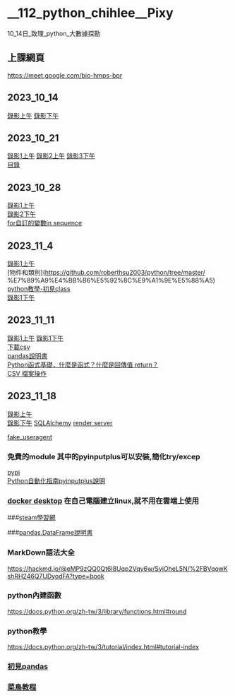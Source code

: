 # __112_python_chihlee__Pixy
10_14日_致理_python_大數據探勘
## 上課網頁
https://meet.google.com/bio-hmps-bpr

## 2023_10_14
[錄影上午](https://www.youtube.com/watch?v=YWTf5MMuTlY)
[錄影下午](https://www.youtube.com/watch?v=ywgZoFSFy6o)

## 2023_10_21
[錄影1上午](https://www.youtube.com/watch?v=mTQnQarFk0c)
[錄影2上午](https://www.youtube.com/watch?v=_D8jTDrcVkk)
[錄影3下午](https://www.youtube.com/watch?v=xilBp4OW_S4)  
[目錄](https://github.com/roberthsu2003/python/tree/master/%E6%A2%9D%E4%BB%B6%E5%88%86%E6%9E%90)

## 2023_10_28
[錄影1上午](https://www.youtube.com/watch?v=OmaI3Lk14xs)  
[錄影2下午](https://www.youtube.com/watch?v=bPO4ogiVKmE)  
[for自訂的變數in sequence](https://docs.python.org/zh-tw/3/library/stdtypes.html#range)

## 2023_11_4
[錄影1上午](https://www.youtube.com/watch?v=FNED5Xou-HU)  
[物件和類別](https://github.com/roberthsu2003/python/tree/master/ 
 %E7%89%A9%E4%BB%B6%E5%92%8C%E9%A1%9E%E5%88%A5)  
[python教學-初見class](https://docs.python.org/zh-tw/3/tutorial/classes.html#a-first-look-at-classes)  
[錄影1下午](https://www.youtube.com/watch?v=6bIXI2lhDu0)

## 2023_11_11
[錄影1上午](https://www.youtube.com/watch?v=zcbPtg75KcE)
[錄影1下午](https://www.youtube.com/watch?v=z5NiuQoStRc)  
[下載csv](https://github.com/roberthsu2003/python/tree/master/%E6%AA%94%E6%A1%88%E5%AD%98%E5%8F%96)  
[pandas說明書](https://pandas.pydata.org/docs/reference/index.html#api)  
[Python函式基礎，什麼是函式？什麼是回傳值 return？](https://alvis.tw/blog/python-function/)  
[CSV 檔案操作](https://steam.oxxostudio.tw/category/python/library/csv.html)

## 2023_11_18
[錄影上午](https://www.youtube.com/watch?v=-K0lWABQmG4)  
[錄影下午](https://www.youtube.com/watch?v=moTldRcI0ao)
[SQLAlchemy](https://pypi.org/project/SQLAlchemy/)
[render server](https://dashboard.render.com/)

[fake_useragent](https://pypi.org/project/fake-useragent/)

### 免費的module  其中的pyinputplus可以安裝,簡化try/excep
[pypi](https://pypi.org/)  
[Python自動化指南pyinputplus說明](https://cloud.tencent.com/developer/article/2257365)

### [docker desktop](https://www.docker.com/products/docker-desktop/) 在自己電腦建立linux,就不用在雲端上使用

###[steam學習網](https://steam.oxxostudio.tw/category/python/basic/loop.html)

###[pandas.DataFrame說明書](https://pandas.pydata.org/docs/reference/api/pandas.DataFrame.html)

### MarkDown語法大全
https://hackmd.io/@eMP9zQQ0Qt6I8Uqp2Vqy6w/SyiOheL5N/%2FBVqowKshRH246Q7UDyodFA?type=book

### python內建函數
https://docs.python.org/zh-tw/3/library/functions.html#round

### python教學
https://docs.python.org/zh-tw/3/tutorial/index.html#tutorial-index


### [初見pandas](https://github.com/roberthsu2003/PythonForDataAnalysis/blob/master/%E5%88%9D%E8%A6%8Bpandas/README.ipynb)

### [菜鳥教程](https://www.runoob.com/python/python-files-io.html)
